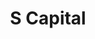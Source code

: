---
layout: firm_page
title: "S Capital"
id: "scapitalvc.com"
permalink: "/scapitalscapitalvc.com/"
website: "https://www.scapitalvc.com"
offices: "Tel Aviv (Israel)"
investment_stages: "Seed, Series A"
portfolio_companies: "Axiom, BigPanda, Capitolis, Firmbase, Hourly, Ioriver, Pecan, Runai, Salt, Seemplicity, Silk, Wing, Winn, Xyte, Zesty"
portfolio_link: "https://www.scapitalvc.com/portfolio"
investment_markets: "deep technology, cybersecurity, fintech, enterprise software, SaaS tech, machine learning, data analytics"
founded_year: "2018"
description: "S Capital gives Israeli entrepreneurs a set of tools designed to help them in the market."
linkedin: "https://il.linkedin.com/company/s-capitalvc"
twitter: ""
instagram: ""
team_page: "https://www.scapitalvc.com/our-team"
investor_type: "Venture Capital"
crunchbase: "https://www.crunchbase.com/organization/s-capital"
pitchbook: "https://pitchbook.com/profiles/investor/384707-17"

# SEO Optimization
meta_title: "S Capital - VC Firm - projectstartups.com"
meta_description: "S Capital, S Capital gives Israeli entrepreneurs a set of tools designed to help them in the market...."
meta_keywords: "S Capital, deep technology, cybersecurity, fintech, enterprise software, SaaS tech, machine learning, data analytics, VC firm, venture capital, startup investor, projectstartups.com"
canonical_url: "https://vc.projectstartups.com/scapitalscapitalvc.com/"
---